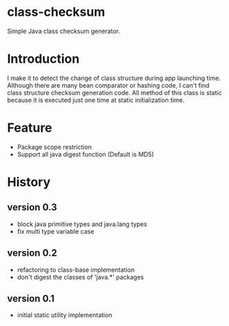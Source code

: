 # class-checksum
Simple Java class checksum generator.

# Introduction
I make it to detect the change of class structure during app launching time. Although there are many bean comparator or hashing code, I can't find class structure checksum generation code. All method of this class is static because it is executed just one time at static initialization time.

# Feature

* Package scope restriction
* Support all java digest function (Default is MD5)

# History

## version 0.3

* block java primitive types and java.lang types
* fix multi type variable case

## version 0.2

* refactoring to class-base implementation
* don't digest the classes of 'java.\*' packages

## version 0.1

* initial static utility implementation


